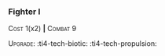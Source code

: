 ### **Fighter I**

<span style="font-variant:small-caps;">Cost</span> 1(x2) __|__ <span style="font-variant:small-caps;">Combat</span> 9

<span style="font-variant:small-caps;">Upgrade</span>: :ti4-tech-biotic: :ti4-tech-propulsion:
